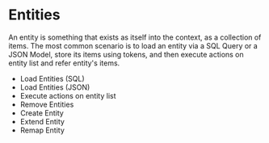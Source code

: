 # Entities

An entity is something that exists as itself into the context, as a collection of items. The most common scenario is to load an entity via a SQL Query or a JSON Model, store its items using tokens, and then execute actions on entity list and refer entity's items.

* Load Entities \(SQL\)
* Load Entities \(JSON\)
* Execute actions on entity list
* Remove Entities
* Create Entity
* Extend Entity
* Remap Entity
